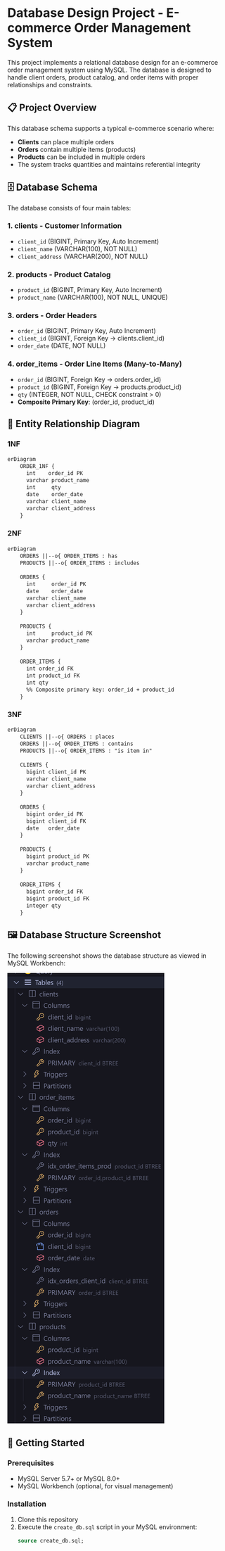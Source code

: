 # Database Design Project - E-commerce Order Management System

This project implements a relational database design for an e-commerce order management system using MySQL. The database is designed to handle client orders, product catalog, and order items with proper relationships and constraints.

## 📋 Project Overview

This database schema supports a typical e-commerce scenario where:

- **Clients** can place multiple orders
- **Orders** contain multiple items (products)
- **Products** can be included in multiple orders
- The system tracks quantities and maintains referential integrity

## 🗄️ Database Schema

The database consists of four main tables:

### 1. **clients** - Customer Information

- `client_id` (BIGINT, Primary Key, Auto Increment)
- `client_name` (VARCHAR(100), NOT NULL)
- `client_address` (VARCHAR(200), NOT NULL)

### 2. **products** - Product Catalog

- `product_id` (BIGINT, Primary Key, Auto Increment)
- `product_name` (VARCHAR(100), NOT NULL, UNIQUE)

### 3. **orders** - Order Headers

- `order_id` (BIGINT, Primary Key, Auto Increment)
- `client_id` (BIGINT, Foreign Key → clients.client_id)
- `order_date` (DATE, NOT NULL)

### 4. **order_items** - Order Line Items (Many-to-Many)

- `order_id` (BIGINT, Foreign Key → orders.order_id)
- `product_id` (BIGINT, Foreign Key → products.product_id)
- `qty` (INTEGER, NOT NULL, CHECK constraint > 0)
- **Composite Primary Key**: (order_id, product_id)

## 🔗 Entity Relationship Diagram

### 1NF

```mermaid
erDiagram
    ORDER_1NF {
      int    order_id PK
      varchar product_name
      int     qty
      date    order_date
      varchar client_name
      varchar client_address
    }
```

### 2NF

```mermaid
erDiagram
    ORDERS ||--o{ ORDER_ITEMS : has
    PRODUCTS ||--o{ ORDER_ITEMS : includes

    ORDERS {
      int     order_id PK
      date    order_date
      varchar client_name
      varchar client_address
    }

    PRODUCTS {
      int     product_id PK
      varchar product_name
    }

    ORDER_ITEMS {
      int order_id FK
      int product_id FK
      int qty
      %% Composite primary key: order_id + product_id
    }
```

### 3NF

```mermaid
erDiagram
    CLIENTS ||--o{ ORDERS : places
    ORDERS ||--o{ ORDER_ITEMS : contains
    PRODUCTS ||--o{ ORDER_ITEMS : "is item in"

    CLIENTS {
      bigint client_id PK
      varchar client_name
      varchar client_address
    }

    ORDERS {
      bigint order_id PK
      bigint client_id FK
      date   order_date
    }

    PRODUCTS {
      bigint product_id PK
      varchar product_name
    }

    ORDER_ITEMS {
      bigint order_id FK
      bigint product_id FK
      integer qty
    }
```

## 🖼️ Database Structure Screenshot

The following screenshot shows the database structure as viewed in MySQL Workbench:

![Database Structure](image.png)

## 🚀 Getting Started

### Prerequisites

- MySQL Server 5.7+ or MySQL 8.0+
- MySQL Workbench (optional, for visual management)

### Installation

1. Clone this repository
2. Execute the `create_db.sql` script in your MySQL environment:
   ```sql
   source create_db.sql;
   ```
